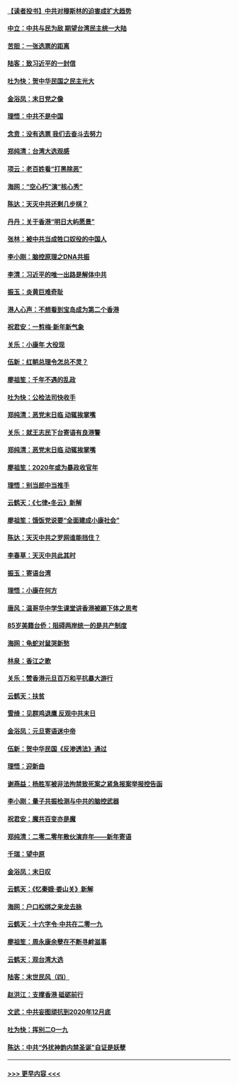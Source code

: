 #### [【读者投书】中共对穆斯林的迫害成扩大趋势](../pages/nsc993/n11791371.md?t=01141211) 
#### [中立：中共与民为敌 期望台湾民主统一大陆](../pages/nsc993/n11790392.md?t=01141211) 
#### [苦胆：一张选票的距离](../pages/nsc993/n11788914.md?t=01141211) 
#### [陆客：致习近平的一封信](../pages/nsc993/n11788867.md?t=01141211) 
#### [吐为快：贺中华民国之民主光大](../pages/nsc993/n11788618.md?t=01141211) 
#### [金浴凤：末日党之像](../pages/nsc993/n11787475.md?t=01141211) 
#### [理悟：中共不是中国](../pages/nsc993/n11787463.md?t=01141211) 
#### [念贲：没有选票  我们去奋斗去努力](../pages/nsc993/n11787398.md?t=01141211) 
#### [郑纯清：台湾大选观感](../pages/nsc993/n11786210.md?t=01141211) 
#### [项云：老百姓看“打黑除恶”](../pages/nsc993/n11785398.md?t=01141211) 
#### [海网：“空心朽”演“核心秀”](../pages/nsc993/n11783874.md?t=01141211) 
#### [陈达：天灭中共还剩几步棋？](../pages/nsc993/n11783719.md?t=01141211) 
#### [丹丹：关于香港“明日大屿愿景”](../pages/nsc993/n11783273.md?t=01141211) 
#### [张林：被中共当成牲口奴役的中国人](../pages/nsc993/n11782397.md?t=01141211) 
#### [李小刚：脑控原理之DNA共振](../pages/nsc993/n11780962.md?t=01141211) 
#### [李清：习近平的唯一出路是解体中共](../pages/nsc993/n11780866.md?t=01141211) 
#### [振玉：炎黄巨难奇耻](../pages/nsc993/n11779632.md?t=01141211) 
#### [港人心声：不想看到宝岛成为第二个香港](../pages/nsc993/n11778817.md?t=01141211) 
#### [祝君安：一剪梅‧新年新气象](../pages/nsc993/n11776340.md?t=01141211) 
#### [关乐：小康年 大役现](../pages/nsc993/n11774213.md?t=01141211) 
#### [伍新：红朝总理令怎总不灵？](../pages/nsc993/n11770813.md?t=01141211) 
#### [廖祖笙：千年不遇的乱政](../pages/nsc993/n11770373.md?t=01141211) 
#### [吐为快：公检法司快收手](../pages/nsc993/n11770359.md?t=01141211) 
#### [郑纯清：恶党末日临 动辄挨掌嘴](../pages/nsc993/n11769912.md?t=01141211) 
#### [关乐：就王志民下台寄语有良港警](../pages/nsc993/n11769903.md?t=01141211) 
#### [郑纯清：恶党末日临 动辄挨掌嘴](../pages/nsc993/n11769356.md?t=01141211) 
#### [廖祖笙：2020年或为暴政收官年](../pages/nsc993/n11768216.md?t=01141211) 
#### [理悟：别当郎中当推手](../pages/nsc993/n11768243.md?t=01141211) 
#### [云鹤天：《七律▪冬云》新解](../pages/nsc993/n11768204.md?t=01141211) 
#### [廖祖笙：饿饭党说要“全面建成小康社会”](../pages/nsc993/n11767482.md?t=01141211) 
#### [陈达：天灭中共之罗网谁能挡住？](../pages/nsc993/n11767465.md?t=01141211) 
#### [李春草：天灭中共此其时](../pages/nsc993/n11767452.md?t=01141211) 
#### [振玉：寄语台湾](../pages/nsc993/n11767432.md?t=01141211) 
#### [理悟：小康在何方](../pages/nsc993/n11767394.md?t=01141211) 
#### [唐风：温哥华中学生课堂讲香港被踢下体之思考](../pages/nsc993/n11766848.md?t=01141211) 
#### [85岁美籍台侨：阻碍两岸统一的是共产制度](../pages/nsc993/n11765043.md?t=01141211) 
#### [海网：龟蛇对鼠哭新愁](../pages/nsc993/n11764895.md?t=01141211) 
#### [林泉：香江之歌](../pages/nsc993/n11764415.md?t=01141211) 
#### [关乐：赞香港元旦百万和平抗暴大游行](../pages/nsc993/n11764382.md?t=01141211) 
#### [云鹤天：扶贫](../pages/nsc993/n11764245.md?t=01141211) 
#### [雪绮：见群鸡退鹰  反观中共末日](../pages/nsc993/n11762112.md?t=01141211) 
#### [金浴凤：元旦寄语迷中帝](../pages/nsc993/n11761788.md?t=01141211) 
#### [伍新：贺中华民国《反渗透法》通过](../pages/nsc993/n11761994.md?t=01141211) 
#### [理悟：迎新曲](../pages/nsc993/n11761152.md?t=01141211) 
#### [谢燕益：杨胜军被非法拘禁致死案之紧急报案举报控告函](../pages/nsc993/n11756134.md?t=01141211) 
#### [李小刚：量子共振检测与中共的脑控武器](../pages/nsc993/n11754518.md?t=01141211) 
#### [祝君安：魔共百变亦是魔](../pages/nsc993/n11754469.md?t=01141211) 
#### [郑纯清：二零二零年散伙演弃年——新年寄语](../pages/nsc993/n11754195.md?t=01141211) 
#### [千瑞：望中原](../pages/nsc993/n11754159.md?t=01141211) 
#### [金浴凤：末日叹](../pages/nsc993/n11752359.md?t=01141211) 
#### [云鹤天：《忆秦娥‧娄山关》新解](../pages/nsc993/n11752348.md?t=01141211) 
#### [海网：户口松绑之来龙去脉](../pages/nsc993/n11752328.md?t=01141211) 
#### [云鹤天：十六字令‧中共在二零一九](../pages/nsc993/n11752305.md?t=01141211) 
#### [廖祖笙：周永康余孽在不断寻衅滋事](../pages/nsc993/n11751013.md?t=01141211) 
#### [云鹤天：观台湾大选](../pages/nsc993/n11751007.md?t=01141211) 
#### [陆客：末世民风（四）](../pages/nsc993/n11749203.md?t=01141211) 
#### [赵洪江：支撑香港 砥砺前行](../pages/nsc993/n11748482.md?t=01141211) 
#### [文武：中共妄图顽抗到2020年12月底](../pages/nsc993/n11748446.md?t=01141211) 
#### [吐为快：挥别二O一九](../pages/nsc993/n11748411.md?t=01141211) 
#### [陈达：中共“外扰神韵内禁圣诞”自证是妖孽](../pages/nsc993/n11748226.md?t=01141211) 

----
#### [ >>> 更早内容 <<< ](../indexes/nsc993-earlier.md)
